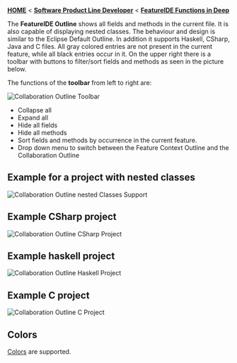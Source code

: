 <!-- Breadcrumb -->
[**HOME**](https://github.com/tthuem/FeatureIDE/wiki) < [**Software Product Line Developer**](https://github.com/tthuem/FeatureIDE/wiki/Software-Product-Line-Developer) < [**FeatureIDE Functions in Deep**](https://github.com/tthuem/FeatureIDE/wiki/FeatureIDE-Functions-in-Deep)

<!-- Introduction -->
The **FeatureIDE Outline** shows all fields and methods in the current file. It is also capable of displaying nested classes. 
The behaviour and design is similar to the Eclipse Default Outline. In addition it supports Haskell, CSharp, Java and C files.
All gray colored entries are not present in the current feature, while all black entries occur in it.
On the upper right there is a toolbar with buttons to filter/sort fields and methods as seen in the picture below.


<!-- Outline -->

<!-- Content -->
The functions of the **toolbar** from left to right are:       

![Collaboration Outline Toolbar](https://github.com/tthuem/FeatureIDE/wiki/Assets/FeatureIDEOutline/toolbar.PNG)

* Collapse all
* Expand all
* Hide all fields
* Hide all methods
* Sort fields and methods by occurrence in the current feature.
* Drop down menu to switch between the Feature Context Outline and the Collaboration Outline

## Example for a project with nested classes
![Collaboration Outline nested Classes Support](https://github.com/tthuem/FeatureIDE/wiki/Assets/FeatureIDEOutline/nestedClasses.PNG)

## Example CSharp project
![Collaboration Outline CSharp Project](https://github.com/tthuem/FeatureIDE/wiki/Assets/FeatureIDEOutline/CSharp.PNG)

## Example haskell project
![Collaboration Outline Haskell Project](https://github.com/tthuem/FeatureIDE/wiki/Assets/FeatureIDEOutline/haskell.PNG)

## Example C project
![Collaboration Outline C Project](https://github.com/tthuem/FeatureIDE/wiki/Assets/FeatureIDEOutline/C.PNG)

## Colors

[Colors](https://github.com/tthuem/FeatureIDE/wiki/Colors) are supported.





